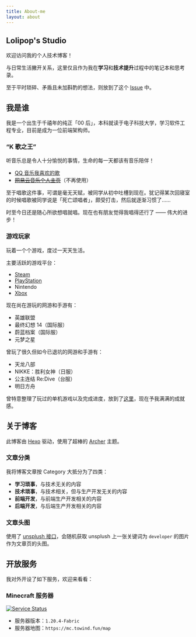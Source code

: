 ```yaml
---
title: About-me
layout: about
---
```


## Lolipop's Studio

欢迎访问我的个人技术博客！

与日常生活撇开关系，这里仅且作为我在**学习**和**技术提升**过程中的笔记本和思考录。

至于平时琐碎、矛盾且未加斟酌的想法，则放到了这个 [Issue](https://github.com/LolipopJ/LolipopJ/issues/2) 中。

## 我是谁

我是一个出生于千禧年的纯正「00 后」，本科就读于电子科技大学，学习软件工程专业，目前是成为一位前端架构师。

### “K 歌之王”

听音乐总是令人十分愉悦的事情，生命的每一天都该有音乐陪伴！

- [QQ 音乐我喜欢的歌](https://y.qq.com/n/yqq/playlist/1204219211.html)
- ~~[网易云音乐个人主页](https://music.163.com/#/user/home?id=261856338)~~（不再使用）

至于唱歌这件事，可谓是毫无天赋，被同学从初中吐槽到现在。犹记得某次回寝室的时候唱歌被同学说是「死亡颂唱者」，颇受打击，然后就逐渐习惯了……

时至今日还是随心所欲想唱就唱。现在也有朋友觉得我唱得还行了 —— 伟大的进步！

### 游戏玩家

玩着一个个游戏，度过一天天生活。

主要活跃的游戏平台：

- [Steam](https://steamcommunity.com/id/lolipopj_703)
- [PlayStation](https://psnine.com/psnid/knkdaisy)
- Nintendo
- [Xbox](https://account.xbox.com/profile?gamertag=Lolipop703)

现在尚在游玩的网游和手游有：

- 英雄联盟
- 最终幻想 14（国际服）
- 蔚蓝档案（国际服）
- 元梦之星

曾玩了很久但如今已退坑的网游和手游有：

- 天龙八部
- NIKKE：胜利女神（日服）
- 公主连结 Re:Dive（台服）
- 明日方舟

曾特意整理了玩过的单机游戏以及完成进度，放到了[这里](https://github.com/LolipopJ/LolipopJ/issues/2#issuecomment-1071099334)，现在予我满满的成就感。

## 关于博客

此博客由 [Hexo](https://hexo.io) 驱动，使用了超棒的 [Archer](https://github.com/fi3ework/hexo-theme-archer) 主题。

### 文章分类

我将博客文章按 Category 大抵分为了四类：

- **学习琐事**，与技术无关的内容
- **技术琐事**，与技术相关，但与生产开发无关的内容
- **前端开发**，与前端生产开发相关的内容
- **后端开发**，与后端生产开发相关的内容

### 文章头图

使用了 [unsplush 接口](https://source.unsplash.com/)，会随机获取 unsplush 上一张关键词为 `developer` 的图片作为文章页的头图。

## 开放服务

我对外开设了如下服务，欢迎来看看：

### Minecraft 服务器

<a href="https://api.mcstatus.io/v2/status/java/mc.towind.fun" target="_blank"><img alt="Service Status" src="https://mcapi.us/server/image?ip=mc.towind.fun"></a>

- 服务器版本：`1.20.4-Fabric`
- 服务器地图：`https://mc.towind.fun/map`

